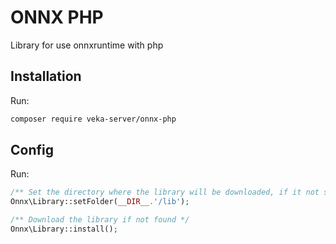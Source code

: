 # ONNX PHP

Library for use onnxruntime with php

## Installation

Run:

```sh
composer require veka-server/onnx-php
```

## Config

Run:

```php
/** Set the directory where the library will be downloaded, if it not set then it will be stored inside vendor directory */
Onnx\Library::setFolder(__DIR__.'/lib');

/** Download the library if not found */
Onnx\Library::install();

```
